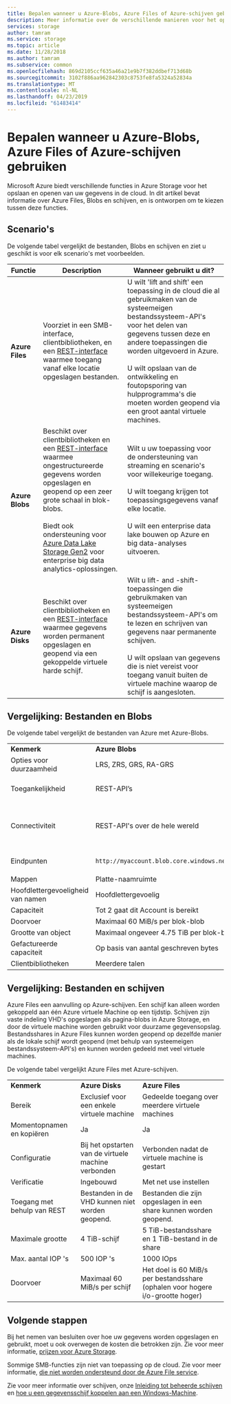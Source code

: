 ```yaml
---
title: Bepalen wanneer u Azure-Blobs, Azure Files of Azure-schijven gebruiken
description: Meer informatie over de verschillende manieren voor het opslaan en toegang tot gegevens in Azure om te bepalen van welke technologie die u wilt gebruiken.
services: storage
author: tamram
ms.service: storage
ms.topic: article
ms.date: 11/28/2018
ms.author: tamram
ms.subservice: common
ms.openlocfilehash: 869d2105ccf635a46a21e9b7f382ddbef713d68b
ms.sourcegitcommit: 3102f886aa962842303c8753fe8fa5324a52834a
ms.translationtype: MT
ms.contentlocale: nl-NL
ms.lasthandoff: 04/23/2019
ms.locfileid: "61483414"
---
```

# <a name="deciding-when-to-use-azure-blobs-azure-files-or-azure-disks"></a>Bepalen wanneer u Azure-Blobs, Azure Files of Azure-schijven gebruiken
Microsoft Azure biedt verschillende functies in Azure Storage voor het opslaan en openen van uw gegevens in de cloud. In dit artikel bevat informatie over Azure Files, Blobs en schijven, en is ontworpen om te kiezen tussen deze functies.

## <a name="scenarios"></a>Scenario's
De volgende tabel vergelijkt de bestanden, Blobs en schijven en ziet u geschikt is voor elk scenario's met voorbeelden.

| Functie | Description | Wanneer gebruikt u dit? |
|--------------|-------------|-------------|
| **Azure Files** | Voorziet in een SMB-interface, clientbibliotheken, en een [REST-interface](/rest/api/storageservices/file-service-rest-api) waarmee toegang vanaf elke locatie opgeslagen bestanden. | U wilt 'lift and shift' een toepassing in de cloud die al gebruikmaken van de systeemeigen bestandssysteem-API's voor het delen van gegevens tussen deze en andere toepassingen die worden uitgevoerd in Azure.<br/><br/>U wilt opslaan van de ontwikkeling en foutopsporing van hulpprogramma's die moeten worden geopend via een groot aantal virtuele machines. |
| **Azure Blobs** | Beschikt over clientbibliotheken en een [REST-interface](/rest/api/storageservices/blob-service-rest-api) waarmee ongestructureerde gegevens worden opgeslagen en geopend op een zeer grote schaal in blok-blobs.<br/><br/>Biedt ook ondersteuning voor [Azure Data Lake Storage Gen2](../blobs/data-lake-storage-introduction.md) voor enterprise big data analytics-oplossingen. | Wilt u uw toepassing voor de ondersteuning van streaming en scenario's voor willekeurige toegang.<br/><br/>U wilt toegang krijgen tot toepassingsgegevens vanaf elke locatie.<br/><br/>U wilt een enterprise data lake bouwen op Azure en big data-analyses uitvoeren. |
| **Azure Disks** | Beschikt over clientbibliotheken en een [REST-interface](/rest/api/compute/manageddisks/disks/disks-rest-api) waarmee gegevens worden permanent opgeslagen en geopend via een gekoppelde virtuele harde schijf. | Wilt u lift- and -shift-toepassingen die gebruikmaken van systeemeigen bestandssysteem-API's om te lezen en schrijven van gegevens naar permanente schijven.<br/><br/>U wilt opslaan van gegevens die is niet vereist voor toegang vanuit buiten de virtuele machine waarop de schijf is aangesloten. |

## <a name="comparison-files-and-blobs"></a>Vergelijking: Bestanden en Blobs
De volgende tabel vergelijkt de bestanden van Azure met Azure-Blobs.  
  
||||  
|-|-|-|  
|**Kenmerk**|**Azure Blobs**|**Azure Files**|  
|Opties voor duurzaamheid|LRS, ZRS, GRS, RA-GRS|LRS, ZRS, GRS|  
|Toegankelijkheid|REST-API’s|REST-API’s<br /><br /> SMB 2.1 als SMB 3.0 (standard bestandssysteem-API's)|  
|Connectiviteit|REST-API's over de hele wereld|REST-API's - wereldwijd<br /><br /> SMB 2.1--binnen regio<br /><br /> SMB 3.0--over de hele wereld|  
|Eindpunten|`http://myaccount.blob.core.windows.net/mycontainer/myblob`|`\\myaccount.file.core.windows.net\myshare\myfile.txt`<br /><br /> `http://myaccount.file.core.windows.net/myshare/myfile.txt`|  
|Mappen|Platte-naamruimte|De waarde True directory-objecten|  
|Hoofdlettergevoeligheid van namen|Hoofdlettergevoelig|Niet hoofdlettergevoelig, maar de aanvraag te behouden|  
|Capaciteit|Tot 2 gaat dit Account is bereikt |5 TiB-bestandsshares|  
|Doorvoer|Maximaal 60 MiB/s per blok-blob|Maximaal 60 MiB/s per share|  
|Grootte van object|Maximaal ongeveer 4.75 TiB per blok-blob|Tot 1 TiB per bestand|  
|Gefactureerde capaciteit|Op basis van aantal geschreven bytes|Op basis van de bestandsgrootte|  
|Clientbibliotheken|Meerdere talen|Meerdere talen|  
  
## <a name="comparison-files-and-disks"></a>Vergelijking: Bestanden en schijven
Azure Files een aanvulling op Azure-schijven. Een schijf kan alleen worden gekoppeld aan één Azure virtuele Machine op een tijdstip. Schijven zijn vaste indeling VHD's opgeslagen als pagina-blobs in Azure Storage, en door de virtuele machine worden gebruikt voor duurzame gegevensopslag. Bestandsshares in Azure Files kunnen worden geopend op dezelfde manier als de lokale schijf wordt geopend (met behulp van systeemeigen bestandssysteem-API's) en kunnen worden gedeeld met veel virtuele machines.  
 
De volgende tabel vergelijkt Azure Files met Azure-schijven.  
 
||||  
|-|-|-|  
|**Kenmerk**|**Azure Disks**|**Azure Files**|  
|Bereik|Exclusief voor een enkele virtuele machine|Gedeelde toegang over meerdere virtuele machines|  
|Momentopnamen en kopiëren|Ja|Ja|  
|Configuratie|Bij het opstarten van de virtuele machine verbonden|Verbonden nadat de virtuele machine is gestart|  
|Verificatie|Ingebouwd|Met net use instellen|  
|Toegang met behulp van REST|Bestanden in de VHD kunnen niet worden geopend.|Bestanden die zijn opgeslagen in een share kunnen worden geopend.|  
|Maximale grootte|4 TiB-schijf|5 TiB-bestandsshare en 1 TiB-bestand in de share|  
|Max. aantal IOP 's|500 IOP 's|1000 IOps|  
|Doorvoer|Maximaal 60 MiB/s per schijf|Het doel is 60 MiB/s per bestandsshare (ophalen voor hogere i/o-grootte hoger)|  

## <a name="next-steps"></a>Volgende stappen
Bij het nemen van besluiten over hoe uw gegevens worden opgeslagen en gebruikt, moet u ook overwegen de kosten die betrokken zijn. Zie voor meer informatie, [prijzen voor Azure Storage](https://azure.microsoft.com/pricing/details/storage/).
  
Sommige SMB-functies zijn niet van toepassing op de cloud. Zie voor meer informatie, [die niet worden ondersteund door de Azure File service](/rest/api/storageservices/features-not-supported-by-the-azure-file-service).
  
Zie voor meer informatie over schijven, onze [Inleiding tot beheerde schijven](../../virtual-machines/windows/managed-disks-overview.md) en [hoe u een gegevensschijf koppelen aan een Windows-Machine](../../virtual-machines/windows/attach-managed-disk-portal.md).
